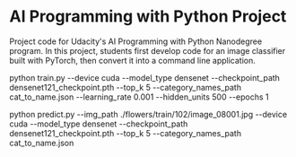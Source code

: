 # AI Programming with Python Project

Project code for Udacity's AI Programming with Python Nanodegree program. In this project, students first develop code for an image classifier built with PyTorch, then convert it into a command line application.


python train.py --device cuda --model_type densenet --checkpoint_path densenet121_checkpoint.pth --top_k 5 --category_names_path cat_to_name.json --learning_rate 0.001 --hidden_units 500 --epochs 1

python predict.py --img_path ./flowers/train/102/image_08001.jpg --device cuda --model_type densenet --checkpoint_path densenet121_checkpoint.pth --top_k 5 --category_names_path cat_to_name.json
